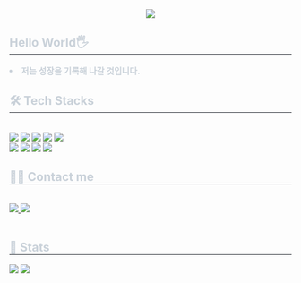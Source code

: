 <div align= "center">
    <img src="https://capsule-render.vercel.app/api?type=waving&color=e8a83b&height=180&text=Hello%20I'm%20ychanwoo&animation=fadeIn&fontColor=a98e8e&fontSize=60" />
    </div>
    <div style="text-align: left;"> 
    <h2 style="border-bottom: 1px solid #21262d; color: #c9d1d9;"> Hello World🖐️ </h2>  
    <div style="font-weight: 700; font-size: 15px; text-align: left; color: #c9d1d9;"> <li> 저는 성장을 기록해 나갈 것입니다. </div> 
    </div>
    <div style="text-align: left;">
    <h2 style="border-bottom: 1px solid #21262d; color: #c9d1d9;"> 🛠️ Tech Stacks </h2> <br> 
    <div style="margin: ; text-align: left;" "text-align: left;"> <img src="https://img.shields.io/badge/Git-F05032?style=for-the-badge&logo=Git&logoColor=white">
          <img src="https://img.shields.io/badge/HTML5-E34F26?style=for-the-badge&logo=HTML5&logoColor=white">
          <img src="https://img.shields.io/badge/Github-181717?style=for-the-badge&logo=Github&logoColor=white">
          <img src="https://img.shields.io/badge/Javascript-F7DF1E?style=for-the-badge&logo=Javascript&logoColor=white">
          <img src="https://img.shields.io/badge/Node.js-339933?style=for-the-badge&logo=Node.js&logoColor=white">
          <br/><img src="https://img.shields.io/badge/Notion-000000?style=for-the-badge&logo=Notion&logoColor=white">
          <img src="https://img.shields.io/badge/Python-3776AB?style=for-the-badge&logo=Python&logoColor=white">
          <img src="https://img.shields.io/badge/React-61DAFB?style=for-the-badge&logo=React&logoColor=white">
          <img src="https://img.shields.io/badge/Tailwind CSS-06B6D4?style=for-the-badge&logo=Tailwind CSS&logoColor=white">
          </div>
    </div>
    <div style="text-align: left;">
    <h2 style="border-bottom: 1px solid #21262d; color: #c9d1d9;"> 🧑‍💻 Contact me </h2> <br> 
    <div style="text-align: left;"> <a href=https://www.notion.so/79d49c2df3b2487ca1a99432cdaa6922> <img src="https://img.shields.io/badge/Notion-000000?style=for-the-badge&logo=Notion&logoColor=white&link=https://www.notion.so/79d49c2df3b2487ca1a99432cdaa6922"> </a>
         <a href=mailto:https://mail.google.com/mail/u/0/> <img src="https://img.shields.io/badge/Gmail-EA4335?style=for-the-badge&logo=Gmail&logoColor=white&link=mailto:https://mail.google.com/mail/u/0/"> </a>
          </div>  <br> 
    <div style="text-align: left;">  </div> 
    </div>
    <div style="text-align: left;"> 
    <h2 style="border-bottom: 1px solid #21262d; color: #c9d1d9;"> 🏅 Stats </h2> <div style="text-align: left;"> <img src="https://github-readme-stats.vercel.app/api?username=ychanwoo&bg_color=180,00000000,00000000&title_color=a6a6a6&text_color=a6a6a6"
         /> <img src="https://github-readme-stats.vercel.app/api/top-langs/?username=ychanwoo&layout=compact&bg_color=180,00000000,00000000&title_color=a6a6a6&text_color=a6a6a6"
           /> </div> 
    </div>
    
